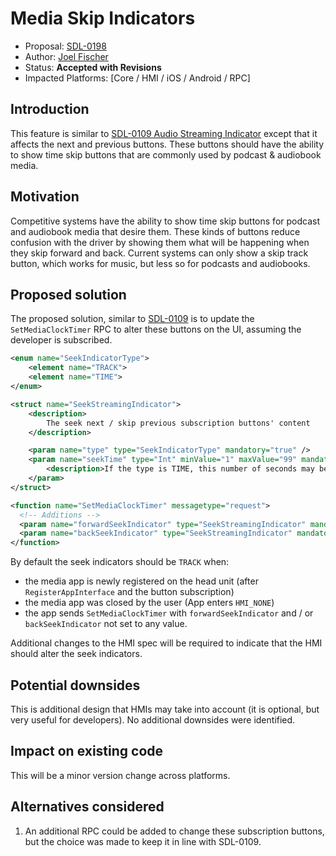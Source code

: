# Media Skip Indicators

* Proposal: [SDL-0198](0198-media-skip-indicators.md)
* Author: [Joel Fischer](https://github.com/joeljfischer)
* Status: **Accepted with Revisions**
* Impacted Platforms: [Core / HMI / iOS / Android / RPC]

## Introduction
This feature is similar to [SDL-0109 Audio Streaming Indicator](https://github.com/smartdevicelink/sdl_evolution/blob/master/proposals/0109-set-audio-streaming-indicator.md) except that it affects the next and previous buttons. These buttons should have the ability to show time skip buttons that are commonly used by podcast & audiobook media.

## Motivation
Competitive systems have the ability to show time skip buttons for podcast and audiobook media that desire them. These kinds of buttons reduce confusion with the driver by showing them what will be happening when they skip forward and back. Current systems can only show a skip track button, which works for music, but less so for podcasts and audiobooks.

## Proposed solution
The proposed solution, similar to [SDL-0109](https://github.com/smartdevicelink/sdl_evolution/blob/master/proposals/0109-set-audio-streaming-indicator.md) is to update
the `SetMediaClockTimer` RPC to alter these buttons on the UI, assuming the developer is subscribed.

```xml
<enum name="SeekIndicatorType">
    <element name="TRACK">
    <element name="TIME">
</enum>

<struct name="SeekStreamingIndicator">
    <description>
        The seek next / skip previous subscription buttons' content
    </description> 

    <param name="type" type="SeekIndicatorType" mandatory="true" />
    <param name="seekTime" type="Int" minValue="1" maxValue="99" mandatory="false">
        <description>If the type is TIME, this number of seconds may be present alongside the skip indicator. It will indicate the number of seconds that the currently playing media will skip forward or backward.</description>
    </param>
</struct>

<function name="SetMediaClockTimer" messagetype="request">
  <!-- Additions -->
  <param name="forwardSeekIndicator" type="SeekStreamingIndicator" mandatory="false" />
  <param name="backSeekIndicator" type="SeekStreamingIndicator" mandatory="false" />
</function>
```

By default the seek indicators should be `TRACK` when:

* the media app is newly registered on the head unit (after `RegisterAppInterface` and the button subscription)
* the media app was closed by the user (App enters `HMI_NONE`)
* the app sends `SetMediaClockTimer` with `forwardSeekIndicator` and / or `backSeekIndicator` not set to any value.

Additional changes to the HMI spec will be required to indicate that the HMI should alter the seek indicators.

## Potential downsides
This is additional design that HMIs may take into account (it is optional, but very useful for developers). No additional downsides were identified.

## Impact on existing code
This will be a minor version change across platforms.

## Alternatives considered
1. An additional RPC could be added to change these subscription buttons, but the choice was made to keep it in line with SDL-0109.
